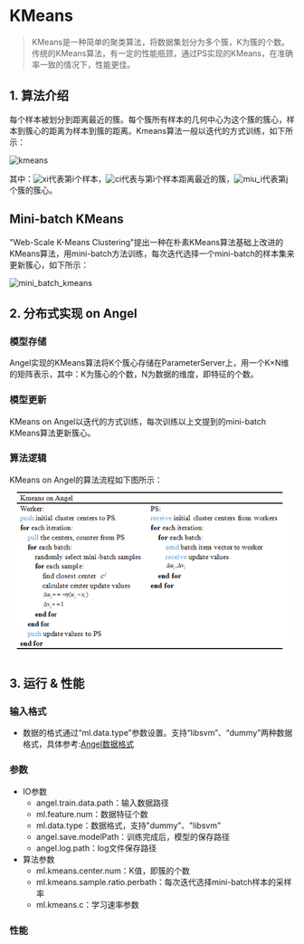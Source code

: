 # KMeans

> KMeans是一种简单的聚类算法，将数据集划分为多个簇，K为簇的个数。传统的KMeans算法，有一定的性能瓶颈，通过PS实现的KMeans，在准确率一致的情况下，性能更佳。

## 1. 算法介绍

每个样本被划分到距离最近的簇。每个簇所有样本的几何中心为这个簇的簇心，样本到簇心的距离为样本到簇的距离。Kmeans算法一般以迭代的方式训练，如下所示：  

![kmeans](../img/kmeans.png)   

其中：![xi](../img/xi.png)代表第i个样本，![ci](../img/ci.png)代表与第i个样本距离最近的簇，![miu_i](../img/miu_i.png)代表第j个簇的簇心。


## Mini-batch KMeans
"Web-Scale K-Means Clustering"提出一种在朴素KMeans算法基础上改进的KMeans算法，用mini-batch方法训练，每次迭代选择一个mini-batch的样本集来更新簇心，如下所示：

![mini_batch_kmeans](../img/mini_batch_kmeans.png)


## 2. 分布式实现 on Angel

### 模型存储
Angel实现的KMeans算法将K个簇心存储在ParameterServer上，用一个K×N维的矩阵表示，其中：K为簇心的个数，N为数据的维度，即特征的个数。

### 模型更新
KMeans on Angel以迭代的方式训练，每次训练以上文提到的mini-batch KMeans算法更新簇心。

### 算法逻辑
KMeans on Angel的算法流程如下图所示：
![KMeans_on_Angel](../img/KMeans_on_Angel.png)  


## 3. 运行 & 性能

### 输入格式

* 数据的格式通过“ml.data.type”参数设置。支持“libsvm”、“dummy”两种数据格式，具体参考:[Angel数据格式](data_format.md)

### 参数
* IO参数
  * angel.train.data.path：输入数据路径
  * ml.feature.num：数据特征个数
  * ml.data.type：数据格式，支持"dummy"、"libsvm"
  * angel.save.modelPath：训练完成后，模型的保存路径
  * angel.log.path：log文件保存路径
* 算法参数
  * ml.kmeans.center.num：K值，即簇的个数
  * ml.kmeans.sample.ratio.perbath：每次迭代选择mini-batch样本的采样率
  * ml.kmeans.c：学习速率参数

### 性能
